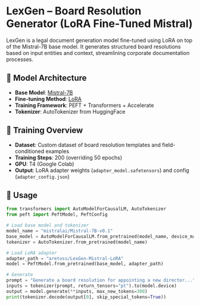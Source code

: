 # LexGen – Board Resolution Generator (LoRA Fine-Tuned Mistral)

LexGen is a legal document generation model fine-tuned using LoRA on top of the Mistral-7B base model. It generates structured board resolutions based on input entities and context, streamlining corporate documentation processes.

## 🔧 Model Architecture

- **Base Model**: [Mistral-7B](https://huggingface.co/mistralai/Mistral-7B-v0.1)
- **Fine-tuning Method**: [LoRA](https://github.com/huggingface/peft)
- **Training Framework**: PEFT + Transformers + Accelerate
- **Tokenizer**: AutoTokenizer from HuggingFace

## 🧠 Training Overview

- **Dataset**: Custom dataset of board resolution templates and field-conditioned examples
- **Training Steps**: 200 (overriding 50 epochs)
- **GPU**: T4 (Google Colab)
- **Output**: LoRA adapter weights (`adapter_model.safetensors`) and config (`adapter_config.json`)

## 🚀 Usage

```python
from transformers import AutoModelForCausalLM, AutoTokenizer
from peft import PeftModel, PeftConfig

# Load base model and tokenizer
model_name = "mistralai/Mistral-7B-v0.1"
base_model = AutoModelForCausalLM.from_pretrained(model_name, device_map="auto")
tokenizer = AutoTokenizer.from_pretrained(model_name)

# Load LoRA adapter
adapter_path = "aretoss/LexGen-Mistral-LoRA"
model = PeftModel.from_pretrained(base_model, adapter_path)

# Generate
prompt = "Generate a board resolution for appointing a new director..."
inputs = tokenizer(prompt, return_tensors="pt").to(model.device)
output = model.generate(**inputs, max_new_tokens=300)
print(tokenizer.decode(output[0], skip_special_tokens=True))
